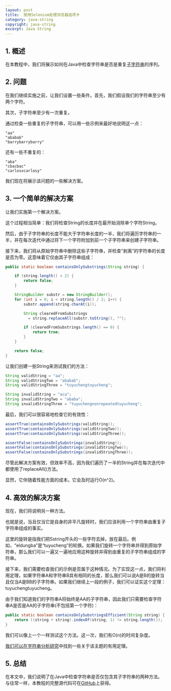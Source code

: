 ```yaml
---
layout: post
title:  使用Selenium处理浏览器选项卡
category: java-string
copyright: java-string
excerpt: Java String
---
```


## 1. 概述

在本教程中，我们将展示如何在Java中检查字符串是否是重复[子字符串](https://www.tuyucheng.com/java-substring)的序列。

## 2. 问题

在我们继续实施之前，让我们设置一些条件。首先，我们假设我们的字符串至少有两个字符。

其次，子字符串至少有一次重复。

通过检查一些重复的子字符串，可以用一些示例来最好地说明这一点：

```plaintext
"aa"
"ababab"
"barrybarrybarry"
```

还有一些不重复的：

```plaintext
"aba"
"cbacbac"
"carlosxcarlosy"
```

我们现在将展示该问题的一些解决方案。

## 3. 一个简单的解决方案

让我们实施第一个解决方案。

这个过程相当简单：我们将检查String的长度并在最开始消除单个字符String。

然后，由于子字符串的长度不能大于字符串长度的一半，我们将遍历字符串的一半，并在每次迭代中通过将下一个字符附加到前一个子字符串来创建子字符串。

接下来，我们将从原始字符串中删除这些子字符串，并检查“剥离”的字符串的长度是否为零。这意味着它仅由其子字符串组成：

```java
public static boolean containsOnlySubstrings(String string) {

    if (string.length() < 2) {
        return false;
    }

    StringBuilder substr = new StringBuilder();
    for (int i = 0; i < string.length() / 2; i++) {
        substr.append(string.charAt(i));

        String clearedFromSubstrings 
          = string.replaceAll(substr.toString(), "");

        if (clearedFromSubstrings.length() == 0) {
            return true;
        }
    }

    return false;
}
```

让我们创建一些String来测试我们的方法：

```java
String validString = "aa";
String validStringTwo = "ababab";
String validStringThree = "tuyuchengtuyucheng";

String invalidString = "aca";
String invalidStringTwo = "ababa";
String invalidStringThree = "tuyuchengnonrepeatedtuyucheng";
```

最后，我们可以很容易地检查它的有效性：

```java
assertTrue(containsOnlySubstrings(validString));
assertTrue(containsOnlySubstrings(validStringTwo));
assertTrue(containsOnlySubstrings(validStringThree));

assertFalse(containsOnlySubstrings(invalidString));
assertFalse(containsOnlySubstrings(invalidStringTwo));
assertFalse(containsOnlySubstrings(invalidStringThree));
```

尽管此解决方案有效，但效率不高，因为我们遍历了一半的String并在每次迭代中都使用了replaceAll()方法。

显然，它伴随着性能方面的成本。它会及时运行O(n^2)。

## 4. 高效的解决方案

现在，我们将说明另一种方法。

也就是说，当且仅当它是自身的非平凡旋转时，我们应该利用一个字符串由重复子字符串组成的事实。

这里的旋转是指我们把Sstring开头的一些字符去掉，放在最后。例如，“eldungba”是“tuyucheng”的轮换。如果我们旋转一个字符串并得到原始字符串，那么我们可以一遍又一遍地应用这种旋转并得到由重复的子字符串组成的字符串。

接下来，我们需要检查我们的示例是否属于这种情况。为了实现这一点，我们将利用定理，如果字符串A和字符串B具有相同的长度，那么我们可以说A是B的旋转当且仅当A是BB的子字符串。如果我们继续上一段的例子，我们可以证实这个定理：tuyuchengtuyucheng。

由于我们知道我们的字符串A将始终是AA的子字符串，因此我们只需要检查字符串A是否是AA的子字符串(不包括第一个字符)：

```java
public static boolean containsOnlySubstringsEfficient(String string) {
    return ((string + string).indexOf(string, 1) != string.length());
}
```

我们可以像上一个一样测试这个方法。这一次，我们有O(n)的时间复杂度。

[我们可以在字符串分析研究](https://www.sciencedirect.com/science/article/pii/S0304397508002880?via%3Dihub)中找到一些关于该主题的有用定理。

## 5. 总结

在本文中，我们说明了在Java中检查字符串是否仅包含其子字符串的两种方法。
与往常一样，本教程的完整源代码可在[GitHub](https://github.com/tu-yucheng/taketoday-tutorial4j/tree/master/java-core-modules/java-string-algorithms-1)上获得。
